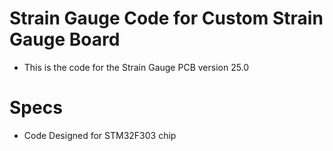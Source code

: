# Strain Gauge Code for Custom Strain Gauge Board

- This is the code for the Strain Gauge PCB version 25.0

# Specs

- Code Designed for STM32F303 chip


